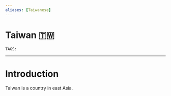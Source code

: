```yaml
---
aliases: [Taiwanese]
---
```

# Taiwan 🇹🇼
`TAGS:` 

---
# Introduction
Taiwan is a country in east Asia.
